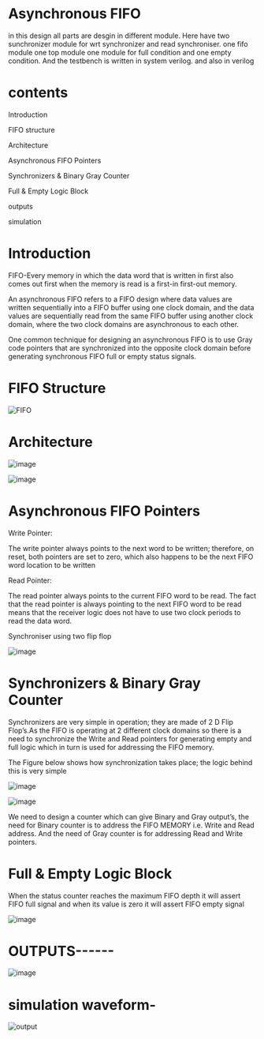 # Asynchronous FIFO
in this design all parts are desgin in different module. Here have two sunchronizer module for wrt synchronizer and read synchroniser. one fifo module one top module one module for full condition and one empty condition.
And the testbench is written in system verilog.
and also in verilog

# contents
Introduction 

FIFO structure

Architecture

Asynchronous FIFO Pointers

Synchronizers & Binary Gray Counter

Full & Empty Logic Block

outputs

simulation


# Introduction
FIFO-Every memory in which the data word that is written in first also comes out first when the memory is read is a first-in first-out memory.

An asynchronous FIFO refers to a FIFO design where data values are written sequentially into a FIFO buffer using one clock domain, and the data values are sequentially read from the same FIFO buffer using another clock domain, where the two clock domains are asynchronous to each other. 

One common technique for designing an asynchronous FIFO is to use Gray code pointers that are synchronized into the opposite clock domain before generating synchronous FIFO full or empty status signals.

  


# FIFO Structure

![FIFO](https://github.com/GayazPatan/Images/assets/156210984/35766ad7-9966-4cc5-bd0e-3d7a467258ca.png) 

# Architecture

![image](https://github.com/GayazPatan/Images/assets/156210984/bc07e6fd-00cd-4fe3-be89-13fadd46e929.png)


![image](https://github.com/GayazPatan/Images/assets/156210984/90204fdc-69bb-42fa-a60f-89287a05c52a.png)


# Asynchronous FIFO Pointers


Write Pointer:

The write pointer always points to the next word to be written; therefore, on reset, both pointers are set to zero, which also happens to be the next FIFO word location to be written

Read Pointer:

The read pointer always points to the current FIFO word to be read. The fact that the read pointer is always pointing to the next FIFO word to be read means that the receiver logic does not have to use two clock periods to read the data word.



Synchroniser using two flip flop


![image](https://github.com/GayazPatan/Images/assets/156210984/10ff28ce-12da-469b-9444-8c2b2b0d4baf.png)





# Synchronizers & Binary Gray Counter

Synchronizers are very simple in operation; they are made of 2 D Flip Flop’s.As the FIFO is operating at 2 different clock domains so there is a need to synchronize the Write and Read pointers for generating empty and full logic which in turn is used for addressing the FIFO memory.

The Figure below shows how synchronization takes place; the logic behind this is very simple

![image](https://github.com/GayazPatan/Images/assets/156210984/aef2bd59-1959-46e1-90f6-ac334679d6c5.png)

![image](https://github.com/GayazPatan/Images/assets/156210984/e77604b5-5f80-4e1f-844e-64063126eeb8.png)

We need to design a counter which can give Binary and Gray output’s, the need for Binary counter is to address the FIFO MEMORY i.e. Write and Read address. And the need of Gray counter is for addressing Read and Write pointers.


# Full & Empty Logic Block

When the status counter reaches the maximum FIFO depth it will assert FIFO full signal and when its value is zero it will assert FIFO empty signal

![image](https://github.com/GayazPatan/Images/assets/156210984/630b2194-fc49-4790-91a7-694893bf56ea0.png)


# OUTPUTS------


![image](https://user-images.githubusercontent.com/72481400/114534445-a004c400-9c6c-11eb-931b-7b12e328d692.png)




# simulation waveform-


![output](https://github.com/GayazPatan/Images/assets/156210984/2c8c221b-d20d-497c-b7f9-25a25ef88b99.png)
